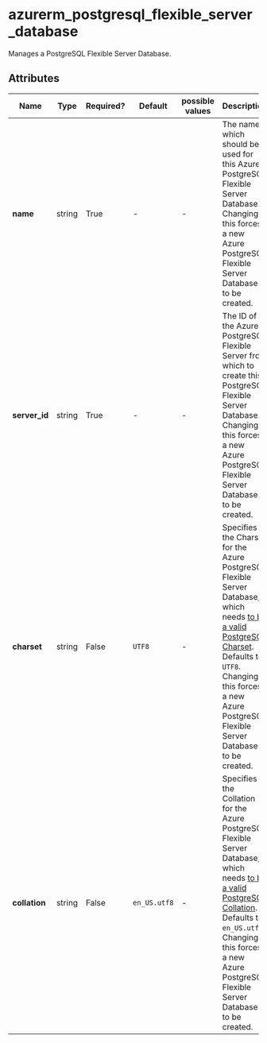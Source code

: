 # azurerm_postgresql_flexible_server_database

Manages a PostgreSQL Flexible Server Database.

## Attributes

| Name | Type | Required? | Default  | possible values | Description |
| ---- | ---- | --------- | -------- | ----------- | ----------- |
| **name** | string | True | -  |  -  | The name which should be used for this Azure PostgreSQL Flexible Server Database. Changing this forces a new Azure PostgreSQL Flexible Server Database to be created. | 
| **server_id** | string | True | -  |  -  | The ID of the Azure PostgreSQL Flexible Server from which to create this PostgreSQL Flexible Server Database. Changing this forces a new Azure PostgreSQL Flexible Server Database to be created. | 
| **charset** | string | False | `UTF8`  |  -  | Specifies the Charset for the Azure PostgreSQL Flexible Server Database, which needs [to be a valid PostgreSQL Charset](https://www.postgresql.org/docs/current/static/multibyte.html). Defaults to `UTF8`. Changing this forces a new Azure PostgreSQL Flexible Server Database to be created. | 
| **collation** | string | False | `en_US.utf8`  |  -  | Specifies the Collation for the Azure PostgreSQL Flexible Server Database, which needs [to be a valid PostgreSQL Collation](https://www.postgresql.org/docs/current/static/collation.html). Defaults to `en_US.utf8`. Changing this forces a new Azure PostgreSQL Flexible Server Database to be created. | 

